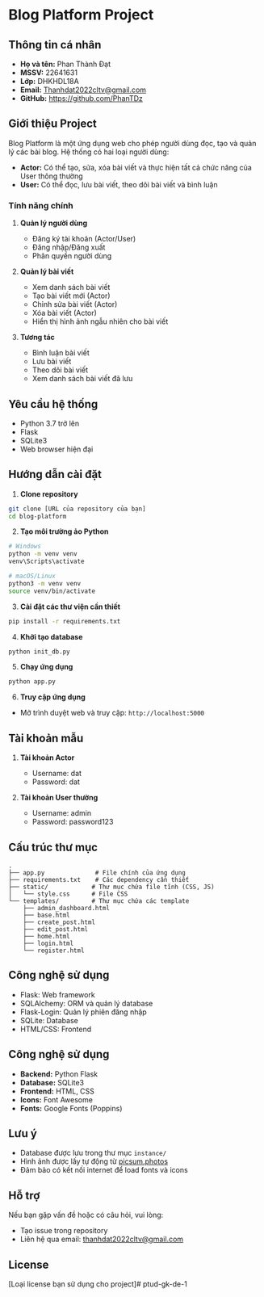 # Blog Platform Project

## Thông tin cá nhân
- **Họ và tên:** Phan Thành Đạt
- **MSSV:** 22641631
- **Lớp:** DHKHDL18A
- **Email:** Thanhdat2022cltv@gmail.com
- **GitHub:** https://github.com/PhanTDz

## Giới thiệu Project
Blog Platform là một ứng dụng web cho phép người dùng đọc, tạo và quản lý các bài blog. Hệ thống có hai loại người dùng:
- **Actor:** Có thể tạo, sửa, xóa bài viết và thực hiện tất cả chức năng của User thông thường
- **User:** Có thể đọc, lưu bài viết, theo dõi bài viết và bình luận

### Tính năng chính
1. **Quản lý người dùng**
   - Đăng ký tài khoản (Actor/User)
   - Đăng nhập/Đăng xuất
   - Phân quyền người dùng

2. **Quản lý bài viết**
   - Xem danh sách bài viết
   - Tạo bài viết mới (Actor)
   - Chỉnh sửa bài viết (Actor)
   - Xóa bài viết (Actor)
   - Hiển thị hình ảnh ngẫu nhiên cho bài viết

3. **Tương tác**
   - Bình luận bài viết
   - Lưu bài viết
   - Theo dõi bài viết
   - Xem danh sách bài viết đã lưu

## Yêu cầu hệ thống
- Python 3.7 trở lên
- Flask
- SQLite3
- Web browser hiện đại

## Hướng dẫn cài đặt

1. **Clone repository**
```bash
git clone [URL của repository của bạn]
cd blog-platform
```

2. **Tạo môi trường ảo Python**
```bash
# Windows
python -m venv venv
venv\Scripts\activate

# macOS/Linux
python3 -m venv venv
source venv/bin/activate
```

3. **Cài đặt các thư viện cần thiết**
```bash
pip install -r requirements.txt
```

4. **Khởi tạo database**
```bash
python init_db.py
```

5. **Chạy ứng dụng**
```bash
python app.py
```

6. **Truy cập ứng dụng**
- Mở trình duyệt web và truy cập: `http://localhost:5000`

## Tài khoản mẫu
1. **Tài khoản Actor**
   - Username: dat
   - Password: dat

2. **Tài khoản User thường**
   - Username: admin
   - Password: password123

## Cấu trúc thư mục
```
.
├── app.py              # File chính của ứng dụng
├── requirements.txt    # Các dependency cần thiết
├── static/            # Thư mục chứa file tĩnh (CSS, JS)
│   └── style.css      # File CSS
└── templates/         # Thư mục chứa các template
    ├── admin_dashboard.html
    ├── base.html
    ├── create_post.html
    ├── edit_post.html
    ├── home.html
    ├── login.html
    └── register.html
```

## Công nghệ sử dụng
- Flask: Web framework
- SQLAlchemy: ORM và quản lý database
- Flask-Login: Quản lý phiên đăng nhập
- SQLite: Database
- HTML/CSS: Frontend 

## Công nghệ sử dụng
- **Backend:** Python Flask
- **Database:** SQLite3
- **Frontend:** HTML, CSS
- **Icons:** Font Awesome
- **Fonts:** Google Fonts (Poppins)

## Lưu ý
- Database được lưu trong thư mục `instance/`
- Hình ảnh được lấy tự động từ [picsum.photos](https://picsum.photos/)
- Đảm bảo có kết nối internet để load fonts và icons

## Hỗ trợ
Nếu bạn gặp vấn đề hoặc có câu hỏi, vui lòng:
- Tạo issue trong repository
- Liên hệ qua email: thanhdat2022cltv@gmail.com

## License
[Loại license bạn sử dụng cho project]# ptud-gk-de-1
